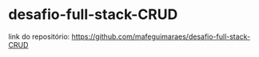 # desafio-full-stack-CRUD

link do repositório: https://github.com/mafeguimaraes/desafio-full-stack-CRUD
